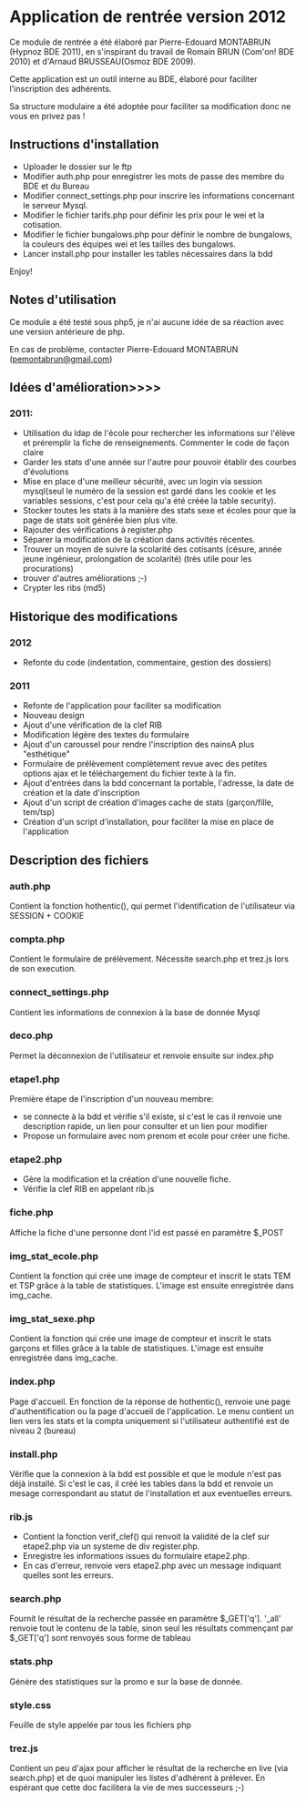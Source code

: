 # Application de rentrée version 2012

Ce module de rentrée a été élaboré par Pierre-Edouard MONTABRUN (Hypnoz BDE 2011), en s'inspirant du travail de Romain BRUN (Com'on! BDE 2010) et d'Arnaud BRUSSEAU(Osmoz BDE 2009).

Cette application est un outil interne au BDE, élaboré pour faciliter l'inscription des adhérents.

Sa structure modulaire a été adoptée pour faciliter sa modification donc ne vous en privez pas !

## Instructions d'installation
* Uploader le dossier sur le ftp
* Modifier auth.php pour enregistrer les mots de passe des membre du BDE et du Bureau
* Modifier connect_settings.php pour inscrire les informations concernant le serveur Mysql.
* Modifier le fichier tarifs.php pour définir les prix pour le wei et la cotisation.
* Modifier le fichier bungalows.php pour définir le nombre de bungalows, la couleurs des équipes wei et les tailles des bungalows.
* Lancer install.php pour installer les tables nécessaires dans la bdd

Enjoy!

## Notes d'utilisation

Ce module a été testé sous php5, je n'ai aucune idée de sa réaction avec une version antérieure de php.

En cas de problème, contacter Pierre-Edouard MONTABRUN (pemontabrun@gmail.com)
## Idées d'amélioration>>>>

### 2011:
* Utilisation du ldap de l'école pour rechercher les informations sur l'élève et préremplir la fiche de renseignements.
Commenter le code de façon claire
* Garder les stats d'une année sur l'autre pour pouvoir établir des courbes d'évolutions
* Mise en place d'une meilleur sécurité, avec un login via session mysql(seul le numéro de la session est gardé dans les cookie et les variables sessions, c'est pour cela qu'a été créée la table security).
* Stocker toutes les stats à la manière des stats sexe et écoles pour que la page de stats soit générée bien plus vite.
* Rajouter des vérifications à register.php
* Séparer la modification de la création dans activités récentes.
* Trouver un moyen de suivre la scolarité des cotisants (césure, année jeune ingénieur, prolongation de scolarité) (très utile pour les procurations)
* trouver d'autres améliorations ;-)
* Crypter les ribs (md5)

## Historique des modifications

### 2012
* Refonte du code (indentation, commentaire, gestion des dossiers)

### 2011
* Refonte de l'application pour faciliter sa modification
* Nouveau design
* Ajout d'une vérification de la clef RIB
* Modification légère des textes du formulaire
* Ajout d'un caroussel pour rendre l'inscription des nainsA plus "esthétique"
* Formulaire de prélèvement complètement revue avec des petites options ajax et le téléchargement du fichier texte à la fin.
* Ajout d'entrées  dans la bdd concernant la portable, l'adresse, la date de création et la date d'inscription
* Ajout d'un script de création d'images cache de stats (garçon/fille, tem/tsp)
* Création d'un script d'installation, pour faciliter la mise en place de l'application

## Description des fichiers

### auth.php
Contient la fonction hothentic(), qui permet l'identification de l'utilisateur via SESSION + COOKIE
### compta.php
Contient le formulaire de prélèvement. Nécessite search.php et trez.js lors de son execution.

### connect_settings.php
Contient les informations de connexion à la base de donnée Mysql

### deco.php
Permet la déconnexion de l'utilisateur et renvoie ensuite sur index.php

### etape1.php
Première étape de l'inscription d'un nouveau membre:
* se connecte à la bdd et vérifie s'il existe, si c'est le cas il renvoie une description rapide, un lien pour consulter et un lien pour modifier
* Propose un formulaire avec nom prenom et ecole pour créer une fiche.

### etape2.php
* Gère la modification et la création d'une nouvelle fiche.
* Vérifie la clef RIB en appelant rib.js

### fiche.php
Affiche la fiche d'une personne dont l'id est passé en paramètre $_POST

### img_stat_ecole.php
Contient la fonction qui crée une image de compteur et inscrit le stats TEM et TSP grâce à la table de statistiques. L'image est ensuite enregistrée dans img_cache.

### img_stat_sexe.php
Contient la fonction qui crée une image de compteur et inscrit le stats garçons et filles grâce à la table de statistiques. L'image est ensuite enregistrée dans img_cache.

### index.php
Page d'accueil. En fonction de la réponse de hothentic(), renvoie une page d'authentification ou la page d'accueil de l'application. Le menu contient un lien vers les stats et la compta uniquement si l'utilisateur authentifié est de niveau 2 (bureau)

### install.php
Vérifie que la connexion à la bdd est possible et que le module n'est pas déjà installé. Si c'est le cas, il créé les tables dans la bdd et renvoie un mesage correspondant au statut de l'installation et aux eventuelles erreurs.

### rib.js
* Contient la fonction verif_clef() qui renvoit la validité de la clef sur etape2.php via un systeme de div register.php.
* Enregistre les informations issues du formulaire etape2.php.
* En cas d'erreur, renvoie vers etape2.php avec un message indiquant quelles sont les erreurs.

### search.php
Fournit le résultat de la recherche passée en paramètre $_GET['q']. '_all' renvoie tout le contenu de la table, sinon seul les résultats commençant par $_GET['q'] sont renvoyés sous forme de tableau

### stats.php
Génère des statistiques sur la promo e sur la base de donnée.

### style.css
Feuille de style appelée par tous les fichiers php

### trez.js
Contient un peu d'ajax pour afficher le résultat de la recherche en live (via search.php) et de quoi manipuler les listes d'adhérent à prélever.
En espérant que cette doc facilitera la vie de mes successeurs ;-)